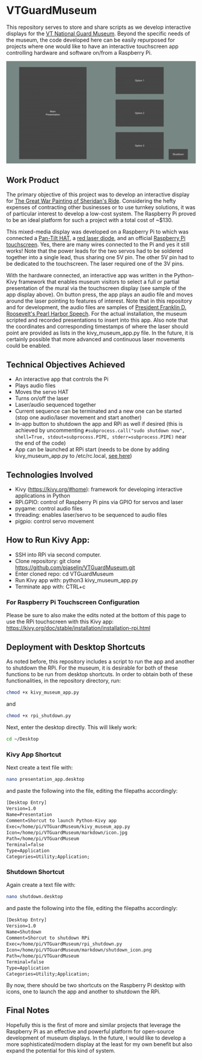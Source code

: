 # VTGuardMuseum
This repository serves to store and share scripts as we develop interactive displays for the [VT National Guard Museum](http://vt.public.ng.mil/Museum/). Beyond the specific needs of the museum, the code developed here can be easily repurposed for projects where one would like to have an interactive touchscreen app controlling hardware and software on/from a Raspberry Pi. 

![screenshot of app](/markdown/app_screenshot.jpeg)

## Work Product
The primary objective of this project was to develop an interactive display for [The Great War Painting of Sheridan's Ride](https://www.burlingtonfreepress.com/story/news/2016/05/30/camp-johnson-museum-spotlights-military-history/85131380/). Considering the hefty expenses of contracting other businesses or to use turnkey solutions, it was of particular interest to develop a low-cost system. The Raspberry Pi proved to be an ideal platform for such a project with a total cost of ~$130.

This mixed-media display was developed on a Raspberry Pi to which was connected a [Pan-Tilt HAT](https://www.adafruit.com/product/3353), a [red laser diode](https://www.adafruit.com/product/1054), and an official [Raspberry Pi touchscreen](https://www.amazon.com/Raspberry-Pi-7-Touchscreen-Display/dp/B0153R2A9I). Yes, there are many wires connected to the Pi and yes it still works! Note that the power leads for the two servos had to be soldered together into a single lead, thus sharing one 5V pin. The other 5V pin had to be dedicated to the touchscreen. The laser required one of the 3V pins.

With the hardware connected, an interactive app was written in the Python-Kivy framework that enables museum visitors to select a full or partial presentation of the mural via the touchscreen display (see sample of the app display above). On button press, the app plays an audio file and moves around the laser pointing to features of interest. Note that in this repository and for development, the audio files are samples of [President Franklin D. Roosevelt's Pearl Harbor Speech](https://archive.org/details/FDR_Declares_War_19411208). For the actual installation, the museum scripted and recorded presentations to insert into this app. Also note that the coordinates and corresponding timestamps of where the laser should point are provided as lists in the kivy_museum_app.py file. In the future, it is certainly possible that more advanced and continuous laser movements could be enabled.

## Technical Objectives Achieved
 - An interactive app that controls the Pi
 - Plays audio files
 - Moves the servo HAT
 - Turns on/off the laser
 - Laser/audio sequenced together
 - Current sequence can be terminated and a new one can be started (stop one audio/laser movement and start another)
 - In-app button to shutdown the app and RPi as well if desired (this is achieved by uncommenting `#subprocess.call("sudo shutdown now", shell=True, stdout=subprocess.PIPE, stderr=subprocess.PIPE)` near the end of the code)
 - App can be launched at RPi start (needs to be done by adding kivy_museum_app.py to /etc/rc.local, [see here](https://www.dexterindustries.com/howto/run-a-program-on-your-raspberry-pi-at-startup/))

## Technologies Involved
 - Kivy (https://kivy.org/#home): framework for developing interactive applications in Python
 - RPi.GPIO: control of Raspberry Pi pins via GPIO for servos and laser
 - pygame: control audio files
 - threading: enables laser/servo to be sequenced to audio files
 - pigpio: control servo movement

## How to Run Kivy App:
 - SSH into RPi via second computer.
 - Clone repository: git clone https://github.com/pjaselin/VTGuardMuseum.git
 - Enter cloned repo: cd VTGuardMuseum
 - Run Kivy app with: python3 kivy_museum_app.py
 - Terminate app with: CTRL+c
### For Raspberry Pi Touchscreen Configuration
Please be sure to also make the edits noted at the bottom of this page to use the RPi touchscreen with this Kivy app:
https://kivy.org/doc/stable/installation/installation-rpi.html
 
## Deployment with Desktop Shortcuts
As noted before, this repository includes a script to run the app and another to shutdown the RPi. For the museum, it is desirable for both of these functions to be run from desktop shortcuts. In order to obtain both of these functionalities, in the repository directory, run:
```bash
chmod +x kivy_museum_app.py
```
and 
```bash
chmod +x rpi_shutdown.py
```
Next, enter the desktop directly. This will likely work:
```bash
cd ~/Desktop
```
### Kivy App Shortcut
Next create a text file with:
```bash
nano presentation_app.desktop
```
and paste the following into the file, editing the filepaths accordingly:
```
[Desktop Entry]
Version=1.0
Name=Presentation
Comment=Shorcut to launch Python-Kivy app
Exec=/home/pi/VTGuardMuseum/kivy_museum_app.py
Icon=/home/pi/VTGuardMuseum/markdown/icon.jpg
Path=/home/pi/VTGuardMuseum
Terminal=false
Type=Application
Categories=Utility;Application;
```
### Shutdown Shortcut
Again create a text file with:
```bash
nano shutdown.desktop
```
and paste the following into the file, editing the filepaths accordingly:
```
[Desktop Entry]
Version=1.0
Name=Shutdown
Comment=Shorcut to shutdown RPi
Exec=/home/pi/VTGuardMuseum/rpi_shutdown.py
Icon=/home/pi/VTGuardMuseum/markdown/shutdown_icon.png
Path=/home/pi/VTGuardMuseum
Terminal=false
Type=Application
Categories=Utility;Application;
```
By now, there should be two shortcuts on the Raspberry Pi desktop with icons, one to launch the app and another to shutdown the RPi.

## Final Notes
Hopefully this is the first of more and similar projects that leverage the Raspberry Pi as an effective and powerful platform for open-source development of museum displays. In the future, I would like to develop a more sophisticated/modern display at the least for my own benefit but also expand the potential for this kind of system.

